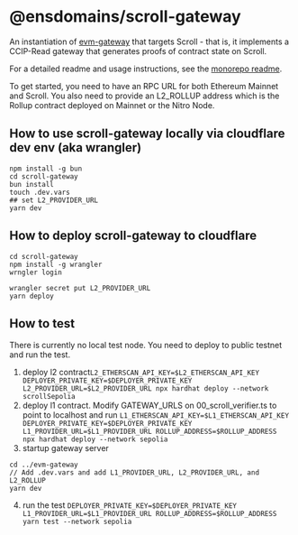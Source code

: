 # @ensdomains/scroll-gateway

An instantiation of [evm-gateway](https://github.com/ensdomains/evmgateway/tree/main/evm-gateway) that targets Scroll - that is, it implements a CCIP-Read gateway that generates proofs of contract state on Scroll.

For a detailed readme and usage instructions, see the [monorepo readme](https://github.com/ensdomains/evmgateway/tree/main).

To get started, you need to have an RPC URL for both Ethereum Mainnet and Scroll. You also need to provide an L2_ROLLUP address which is the Rollup contract deployed on Mainnet or the Nitro Node.

## How to use scroll-gateway locally via cloudflare dev env (aka wrangler)

```
npm install -g bun
cd scroll-gateway
bun install
touch .dev.vars
## set L2_PROVIDER_URL
yarn dev
```

## How to deploy scroll-gateway to cloudflare

```
cd scroll-gateway
npm install -g wrangler
wrngler login

wrangler secret put L2_PROVIDER_URL
yarn deploy
```

## How to test

There is currently no local test node. You need to deploy to public testnet and run the test.
1. deploy l2 contract`L2_ETHERSCAN_API_KEY=$L2_ETHERSCAN_API_KEY DEPLOYER_PRIVATE_KEY=$DEPLOYER_PRIVATE_KEY L2_PROVIDER_URL=$L2_PROVIDER_URL npx hardhat deploy --network scrollSepolia`
2. deploy l1 contract. Modify GATEWAY_URLS on 00_scroll_verifier.ts to point to localhost and run  `L1_ETHERSCAN_API_KEY=$L1_ETHERSCAN_API_KEY DEPLOYER_PRIVATE_KEY=$DEPLOYER_PRIVATE_KEY L1_PROVIDER_URL=$L1_PROVIDER_URL ROLLUP_ADDRESS=$ROLLUP_ADDRESS  npx hardhat deploy --network sepolia`
3. startup gateway server
```
cd ../evm-gateway
// Add .dev.vars and add L1_PROVIDER_URL, L2_PROVIDER_URL, and L2_ROLLUP
yarn dev
```
4. run the test `DEPLOYER_PRIVATE_KEY=$DEPLOYER_PRIVATE_KEY L1_PROVIDER_URL=$L1_PROVIDER_URL ROLLUP_ADDRESS=$ROLLUP_ADDRESS yarn test --network sepolia`
